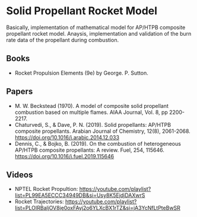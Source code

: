 # Solid Propellant Rocket Model
Basically, implementation of mathematical model for AP/HTPB composite propellant rocket model. Anaysis, implementation and validation of the burn rate data of the propellant during combustion. 

## Books
- Rocket Propulsion Elements (9e) by George. P. Sutton.

## Papers

- M. W. Beckstead (1970). A model of composite solid propellant combustion based on multiple flames. AIAA Journal, Vol. 8, pp 2200-2217.
- Chaturvedi, S., & Dave, P. N. (2019). Solid propellants: AP/HTPB composite propellants. Arabian Journal of Chemistry, 12(8), 2061-2068. https://doi.org/10.1016/j.arabjc.2014.12.033
- Dennis, C., & Bojko, B. (2019). On the combustion of heterogeneous AP/HTPB composite propellants: A review. Fuel, 254, 115646. https://doi.org/10.1016/j.fuel.2019.115646

## Videos

- NPTEL Rocket Propultion: https://youtube.com/playlist?list=PL99EA5ECCC34949DB&si=Usy8K5EjdjDAXwrS 
- Rocket Trajectories: https://youtube.com/playlist?list=PLOIRBaljOV8je0oxFAyj2o6YLXcBX1rTZ&si=jA3YcNfLtPteBwSR
